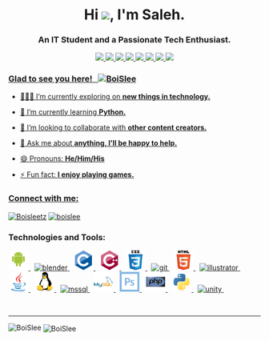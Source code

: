 <!--
**BoiSlee/BoiSlee** is a ✨ _special_ ✨ repository because its `README.md` (this file) appears on your GitHub profile.

Here are some ideas to get you started:

- 🔭 I’m currently working on ...
- 🌱 I’m currently learning ...
- 👯 I’m looking to collaborate on ...
- 🤔 I’m looking for help with ...
- 💬 Ask me about ...
- 📫 How to reach me: ...
- 😄 Pronouns: ...
- ⚡ Fun fact: ...
-->


<h1 align="center">Hi <img src="https://media.giphy.com/media/hvRJCLFzcasrR4ia7z/giphy.gif" width="30px">, I'm Saleh.</h1>
<h3 align="center">An IT Student and a Passionate Tech Enthusiast.</h3>

<!-- <p align="left"> <a href="https://twitter.com/BoiSlee" target="blank"><img src="https://img.shields.io/twitter/follow/boislee?logo=twitter&style=for-the-badge" alt="BoiSlee" /></a> </p> -->

<!--
MARKDOWN WAY
[![Facebook](https://img.shields.io/badge/Facebook-1877F2?style=for-the-badge&logo=facebook&logoColor=white)](https://facebook.com/BoiSleeTZ)
[![Twitter](https://img.shields.io/badge/Twitter-1DA1F2?style=for-the-badge&logo=twitter&logoColor=white)](https://twitter.com/BoiSlee)
[![Instagram](https://img.shields.io/badge/Instagram-E4405F?style=for-the-badge&logo=instagram&logoColor=white)](https://instagram.com/boislee)
[![Telegram](https://img.shields.io/badge/Telegram-2CA5E0?style=for-the-badge&logo=telegram&logoColor=white)](https://t.me/BoiSlee)
[![Linkedin](https://img.shields.io/badge/LinkedIn-0077B5?style=for-the-badge&logo=linkedin&logoColor=white)](https://linkedin.com/in/SalehMS)
[![Website](https://img.shields.io/badge/website-000000?style=for-the-badge&logo=About.me&logoColor=white)](https://boislee.com)
[![Snapchat](https://img.shields.io/badge/Snapchat-FFFC00?style=for-the-badge&logo=snapchat&logoColor=white)](https://www.snapchat.com/add/BoiSlee)
[![YouTube](https://img.shields.io/badge/YouTube-FF0000?style=for-the-badge&logo=youtube&logoColor=white)](https://www.youtube.com/c/BoiSlee)
-->


<div align="center">
<a href="https://facebook.com/BoiSleeTZ"> <img src="https://img.shields.io/badge/Facebook-1877F2?style=for-the-badge&logo=facebook&logoColor=white">
<a href="https://twitter.com/BoiSlee"> <img src="https://img.shields.io/badge/Twitter-1DA1F2?style=for-the-badge&logo=twitter&logoColor=white">
<a href="https://instagram.com/boislee"> <img src="https://img.shields.io/badge/Instagram-E4405F?style=for-the-badge&logo=instagram&logoColor=white">
<a href="https://t.me/BoiSlee"> <img src="https://img.shields.io/badge/Telegram-2CA5E0?style=for-the-badge&logo=telegram&logoColor=white">
<a href="https://linkedin.com/in/SalehMS"> <img src="https://img.shields.io/badge/LinkedIn-0077B5?style=for-the-badge&logo=linkedin&logoColor=white">
<a href="https://boislee.com"> <img src="https://img.shields.io/badge/website-000000?style=for-the-badge&logo=About.me&logoColor=white">
<a href="https://www.snapchat.com/add/BoiSlee"> <img src="https://img.shields.io/badge/Snapchat-FFFC00?style=for-the-badge&logo=snapchat&logoColor=white">
<a href="https://www.youtube.com/c/BoiSlee"> <img src="https://img.shields.io/badge/YouTube-FF0000?style=for-the-badge&logo=youtube&logoColor=white">
</div>

<p align="left"> <h3> Glad to see you here! &nbsp; <img src="https://komarev.com/ghpvc/?username=boislee&label=Profile%20views&color=0e75b6&style=flat" alt="BoiSlee" /> </h3> </p>


- 👨🏽‍💻 I’m currently exploring on **new things in technology.**

- 🌱 I’m currently learning **Python.**

- 👯 I’m looking to collaborate with **other content creators.**

- 💬 Ask me about **anything, I'll be happy to help.**

- 😄 Pronouns: **He/Him/His**

- ⚡ Fun fact: **I enjoy playing games.**

<h3 align="left">Connect with me:</h3>
<p align="left">
<a href="https://fb.com/BoiSleeTZ" target="blank"><img align="center" src="https://raw.githubusercontent.com/rahuldkjain/github-profile-readme-generator/master/src/images/icons/Social/facebook.svg" alt="Boisleetz" height="30" width="40" /></a>
<a href="https://www.youtube.com/c/BoiSlee" target="blank"><img align="center" src="https://raw.githubusercontent.com/rahuldkjain/github-profile-readme-generator/master/src/images/icons/Social/youtube.svg" alt="boislee" height="30" width="40" /></a>
</p>


<h3 align="left">Technologies and Tools:</h3>
<p align="left"> 
  <a href="https://developer.android.com" target="_blank" rel="noreferrer"> <img src="https://raw.githubusercontent.com/devicons/devicon/master/icons/android/android-original-wordmark.svg" alt="android" width="40" height="40"/> </a> &nbsp;
  <a href="https://www.blender.org/" target="_blank" rel="noreferrer"> <img src="https://download.blender.org/branding/community/blender_community_badge_white.svg" alt="blender" width="40" height="40"/> </a> &nbsp;
  <a href="https://www.cprogramming.com/" target="_blank" rel="noreferrer"> <img src="https://raw.githubusercontent.com/devicons/devicon/master/icons/c/c-original.svg" alt="c" width="40" height="40"/> </a> &nbsp;
  <a href="https://www.w3schools.com/cpp/" target="_blank" rel="noreferrer"> <img src="https://raw.githubusercontent.com/devicons/devicon/master/icons/cplusplus/cplusplus-original.svg" alt="cplusplus" width="40" height="40"/> </a> &nbsp;
  <a href="https://www.w3schools.com/css/" target="_blank" rel="noreferrer"> <img src="https://raw.githubusercontent.com/devicons/devicon/master/icons/css3/css3-original-wordmark.svg" alt="css3" width="40" height="40"/> </a> &nbsp;
  <a href="https://git-scm.com/" target="_blank" rel="noreferrer"> <img src="https://www.vectorlogo.zone/logos/git-scm/git-scm-icon.svg" alt="git" width="40" height="40"/> </a> &nbsp; 
  <a href="https://www.w3.org/html/" target="_blank" rel="noreferrer"> <img src="https://raw.githubusercontent.com/devicons/devicon/master/icons/html5/html5-original-wordmark.svg" alt="html5" width="40" height="40"/> </a> &nbsp;
  <a href="https://www.adobe.com/in/products/illustrator.html" target="_blank" rel="noreferrer"> <img src="https://www.vectorlogo.zone/logos/adobe_illustrator/adobe_illustrator-icon.svg" alt="illustrator" width="40" height="40"/> </a> &nbsp;
  <a href="https://www.java.com" target="_blank" rel="noreferrer"> <img src="https://raw.githubusercontent.com/devicons/devicon/master/icons/java/java-original.svg" alt="java" width="40" height="40"/> </a> &nbsp;
  <a href="https://www.linux.org/" target="_blank" rel="noreferrer"> <img src="https://raw.githubusercontent.com/devicons/devicon/master/icons/linux/linux-original.svg" alt="linux" width="40" height="40"/> </a> &nbsp;
  <a href="https://www.microsoft.com/en-us/sql-server" target="_blank" rel="noreferrer"> <img src="https://www.svgrepo.com/show/303229/microsoft-sql-server-logo.svg" alt="mssql" width="40" height="40"/> </a> &nbsp;
  <a href="https://www.mysql.com/" target="_blank" rel="noreferrer"> <img src="https://raw.githubusercontent.com/devicons/devicon/master/icons/mysql/mysql-original-wordmark.svg" alt="mysql" width="40" height="40"/> </a> &nbsp;
  <a href="https://www.photoshop.com/en" target="_blank" rel="noreferrer"> <img src="https://raw.githubusercontent.com/devicons/devicon/master/icons/photoshop/photoshop-line.svg" alt="photoshop" width="40" height="40"/> </a> &nbsp;
  <a href="https://www.php.net" target="_blank" rel="noreferrer"> <img src="https://raw.githubusercontent.com/devicons/devicon/master/icons/php/php-original.svg" alt="php" width="40" height="40"/> </a> &nbsp;
  <a href="https://www.python.org" target="_blank" rel="noreferrer"> <img src="https://raw.githubusercontent.com/devicons/devicon/master/icons/python/python-original.svg" alt="python" width="40" height="40"/> </a> &nbsp;
  <a href="https://unity.com/" target="_blank" rel="noreferrer"> <img src="https://www.vectorlogo.zone/logos/unity3d/unity3d-icon.svg" alt="unity" width="40" height="40"/> </a> &nbsp;
</p>
<br>
<hr>
<p><img align="left" src="https://github-readme-stats.vercel.app/api?username=boislee&show_icons=true&locale=en&bg_color=0D1117&border_color=30363D&text_color=9f9f9f" alt="BoiSlee" /></p>

<p>&nbsp;<img align="center" src="https://github-readme-stats.vercel.app/api/top-langs?username=boislee&show_icons=true&locale=en&layout=compact&bg_color=0D1117&border_color=30363D&text_color=9f9f9f" alt="BoiSlee" /></p>



